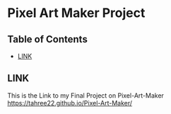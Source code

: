 # Pixel Art Maker Project

## Table of Contents

* [LINK](#LINK)

## LINK

This is the Link to my Final Project on Pixel-Art-Maker https://tahree22.github.io/Pixel-Art-Maker/ 
